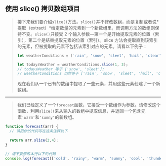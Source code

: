 ## 使用 slice() 拷贝数组项目

> 接下来我们要介绍`slice()`方法。`slice()`并不修改数组，而是复制或者说*提取（extract）*给定数量的元素到一个新数组里，而调用方法的数组则保持不变。`slice()`只接受 2 个输入参数—第一个是开始提取元素的位置（索引），第二个是结束提取元素的位置（索引）。slice 方法会提取直到该索引的元素，但被提取的元素不包括该索引对应的元素。请看以下例子：
>
> ```js
> let weatherConditions = ['rain', 'snow', 'sleet', 'hail', 'clear'];
> 
> let todaysWeather = weatherConditions.slice(1, 3);
> // todaysWeather 等于 ['snow', 'sleet'];
> // weatherConditions 仍然等于 ['rain', 'snow', 'sleet', 'hail', 'clear']
> ```
>
> 现在我们从一个已有的数组中提取了一些元素，并用这些元素创建了一个新数组。

---

> 我们已经定义了一个`forecast`函数，它接受一个数组作为参数。请修改这个函数，利用`slice()`来从输入的数组中提取信息，并返回一个包含元素`'warm'`和`'sunny'`的新数组。

```js
function forecast(arr) {
  // 请把你的代码写在这条注释以下
  
  return arr.slice(2,4);
}

// 请不要修改本行以下的代码
console.log(forecast(['cold', 'rainy', 'warm', 'sunny', 'cool', 'thunderstorms']));
```

